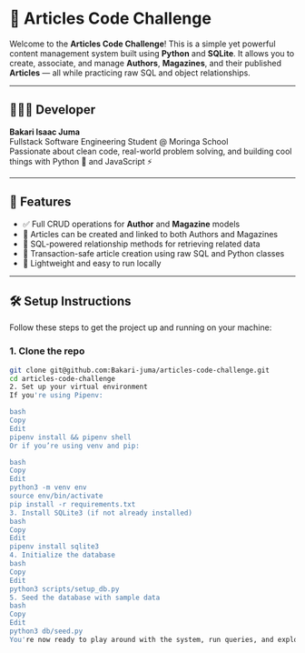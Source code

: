 # 📰 Articles Code Challenge

Welcome to the **Articles Code Challenge**! This is a simple yet powerful content management system built using **Python** and **SQLite**. It allows you to create, associate, and manage **Authors**, **Magazines**, and their published **Articles** — all while practicing raw SQL and object relationships.

---

## 👨🏾‍💻 Developer

**Bakari Isaac Juma**  
Fullstack Software Engineering Student @ Moringa School  
Passionate about clean code, real-world problem solving, and building cool things with Python 🐍 and JavaScript ⚡

---

## 🌟 Features

- ✅ Full CRUD operations for **Author** and **Magazine** models
- 📝 Articles can be created and linked to both Authors and Magazines
- 🔄 SQL-powered relationship methods for retrieving related data
- 💾 Transaction-safe article creation using raw SQL and Python classes
- 🎯 Lightweight and easy to run locally

---

## 🛠 Setup Instructions

Follow these steps to get the project up and running on your machine:

### 1. Clone the repo

```bash
git clone git@github.com:Bakari-juma/articles-code-challenge.git
cd articles-code-challenge
2. Set up your virtual environment
If you're using Pipenv:

bash
Copy
Edit
pipenv install && pipenv shell
Or if you’re using venv and pip:

bash
Copy
Edit
python3 -m venv env
source env/bin/activate
pip install -r requirements.txt
3. Install SQLite3 (if not already installed)
bash
Copy
Edit
pipenv install sqlite3
4. Initialize the database
bash
Copy
Edit
python3 scripts/setup_db.py
5. Seed the database with sample data
bash
Copy
Edit
python3 db/seed.py
You're now ready to play around with the system, run queries, and explore relationships between authors, magazines, and articles.

